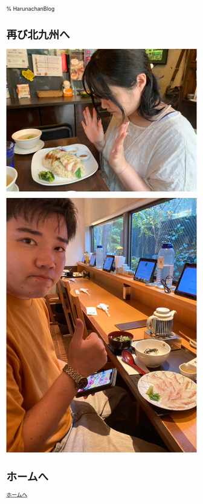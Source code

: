 % HarunachanBlog

# 再び北九州へ

![](./21_1.jpg)

![](./21_2.jpg)

# ホームへ

[ホームへ](https://harunachan.com/)
